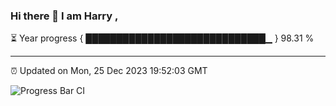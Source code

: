 ### Hi there 👋 I am Harry , 

⏳ Year progress { █████████████████████████████▁ } 98.31 %

---

⏰ Updated on Mon, 25 Dec 2023 19:52:03 GMT

![Progress Bar CI](https://github.com/duykhang68/duykhang68/workflows/Progress%20Bar%20CI/badge.svg)

